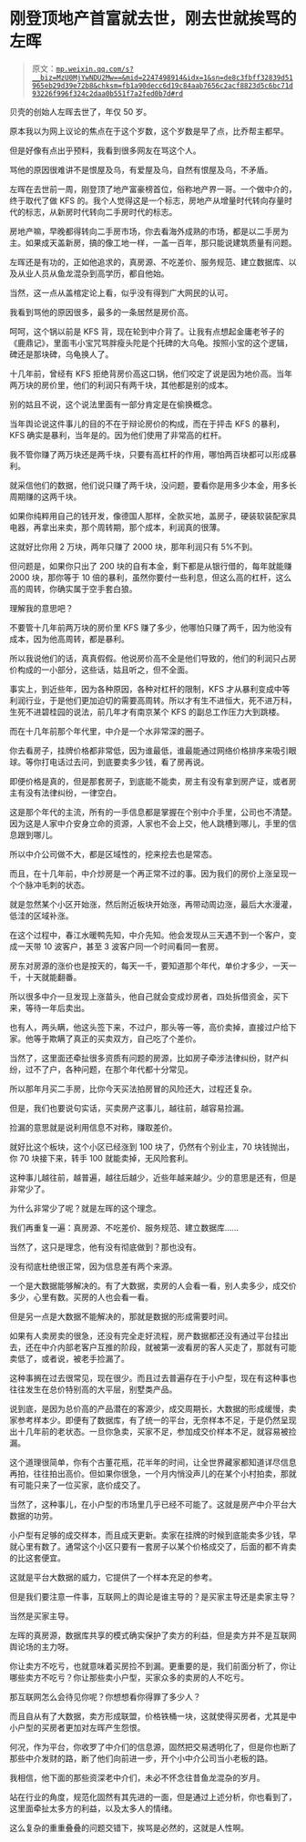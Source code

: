 # 刚登顶地产首富就去世，刚去世就挨骂的左晖

> 原文：[`mp.weixin.qq.com/s?__biz=MzU0MjYwNDU2Mw==&mid=2247498914&idx=1&sn=de8c3fbff32839d51965eb29d39e72b8&chksm=fb1a90decc6d19c84aab7656c2acf8823d5c6bc71d93226f996f324c2daa0b551f7a2fed0b7d#rd`](http://mp.weixin.qq.com/s?__biz=MzU0MjYwNDU2Mw==&mid=2247498914&idx=1&sn=de8c3fbff32839d51965eb29d39e72b8&chksm=fb1a90decc6d19c84aab7656c2acf8823d5c6bc71d93226f996f324c2daa0b551f7a2fed0b7d#rd)

贝壳的创始人左晖去世了，年仅 50 岁。

原本我以为网上议论的焦点在于这个岁数，这个岁数是早了点，比乔帮主都早。

但是好像有点出乎预料，我看到很多网友在骂这个人。 

骂他的原因很难讲不是恨屋及乌，有爱屋及乌，自然有恨屋及乌，不矛盾。 

左晖在去世前一周，刚登顶了地产富豪榜首位，俗称地产界一哥。一个做中介的，终于取代了做 KFS 的。我个人觉得这是一个标志，房地产从增量时代转向存量时代的标志，从新房时代转向二手房时代的标志。

房地产嘛，早晚都得转向二手房市场，你去看海外成熟的市场，都是以二手房为主。如果成天盖新房，搞的像工地一样，一盖一百年，那只能说建筑质量有问题。

左晖还是有功的，正如他追求的，真房源、不吃差价、服务规范、建立数据库、以及从业人员从鱼龙混杂到高学历，都自他始。

当然，这一点从盖棺定论上看，似乎没有得到广大网民的认可。

我看到骂他的原因很多，最多的一条居然是房价高。 

呵呵，这个锅以前是 KFS 背，现在轮到中介背了。让我有点想起金庸老爷子的《鹿鼎记》，里面韦小宝咒骂胖瘦头陀是个托碑的大乌龟。按照小宝的这个逻辑，碑还是那块碑，乌龟换人了。

十几年前，曾经有 KFS 拒绝背房价高这口锅，他们咬定了说是因为地价高。当年两万块的房价里，他们的利润只有两千块，其他都是别的成本。

别的姑且不说，这个说法里面有一部分肯定是在偷换概念。 

当年舆论说这件事儿的目的不在于辩论房价的构成，而在于抨击 KFS 的暴利，KFS 确实是暴利，当年是的。因为他们使用了非常高的杠杆。 

我不管你赚了两万块还是两千块，只要有高杠杆的作用，哪怕两百块都可以形成暴利。

就采信他们的数据，他们说只赚了两千块，没问题，要看你是用多少本金，用多长周期赚的这两千块。

如果你纯粹用自己的钱开发，像德国人那样，全款买地，盖房子，硬装软装配家具电器，再拿出来卖，那个周转期，那个成本，利润真的很薄。

这就好比你用 2 万块，两年只赚了 2000 块，那年利润只有 5%不到。

但问题是，如果你只出了 200 块的自有本金，剩下都是从银行借的，每年就能赚 2000 块，那你等于 10 倍的暴利，虽然你要付一些利息，但这么高的杠杆，这么高的周转，你确实属于空手套白狼。 

理解我的意思吧？

不要管十几年前两万块的房价里 KFS 赚了多少，他哪怕只赚了两千，因为他没有成本，因为他高周转，都是暴利。

所以我说他们的话，真真假假。他说房价高不全是他们导致的，他们的利润只占房价构成的一小部分，这些话，姑且听之，但不全面。 

事实上，到近些年，因为各种原因，各种对杠杆的限制，KFS 才从暴利变成中等利润行业，于是他们更加迫切的需要高周转。所以才有生不进恒大，死不进万科，生死不进碧桂园的说法，前几年才有南京某个 KFS 的副总工作压力大到跳楼。

而在十几年前那个年代里，中介是一个水非常深的圈子。 

你去看房子，挂牌价格都非常低，因为谁最低，谁最能通过网络价格排序来吸引眼球。等你打电话过去问，到底要卖多少钱，看了房再说。 

即便价格是真的，但是那套房子，到底能不能卖，房主有没有拿到房产证，或者房主有没有法律纠纷，一律空白。

这是那个年代的主流，所有的一手信息都是掌握在个别中介手里，公司也不清楚。因为这是人家中介安身立命的资源，人家也不会上交，他人跳槽到哪儿，手里的信息跟到哪儿。 

所以中介公司做不大，都是区域性的，挖来挖去也是常态。

而且，在十几年前，中介炒房是一个再正常不过的事。因为我们的房价上涨呈现一个个脉冲毛刺的状态。 

就是忽然某个小区开始涨，然后附近板块开始涨，再带动周边涨，最后大水漫灌，低洼的区域补涨。 

在这个过程中，春江水暖鸭先知，中介先知。他会发现从三天遇不到一个客户，变成一天带 10 波客户，甚至 3 波客户同一个时间看同一套房。 

房东对房源的涨价也是按天的，每天一千，要知道那个年代，单价才多少，一天一千，十天就能翻番。

所以很多中介一旦发现上涨苗头，他自己就会变成炒房者，四处拆借资金，买下来，等待一年后卖出。 

也有人，两头瞒，他这头签下来，不过户，那头等一等，高价卖掉，直接过户给下家。他等于欺瞒了真正的买卖双方，自己吃了个差价。

当然了，这里面还牵扯很多资质有问题的房源，比如房子牵涉法律纠纷，财产纠纷，过不了户，各种问题，在那个年代都十分常见。 

所以那年月买二手房，比你今天买法拍房冒的风险还大，过程还复杂。

但是，我们也要说句实话，买卖房产这事儿，越往前，越容易捡漏。 

捡漏的意思就是说利用信息不对称，赚取差价。

就好比这个板块，这个小区已经涨到 100 块了，仍然有个别业主，70 块钱抛出，你 70 块接下来，转手 100 就能卖掉，无风险套利。 

这种事儿越往前，越普遍，越往后越少，近些年越来越少。少的意思是还有，但是非常少了。 

为什么非常少了呢？就是左晖的这个理念。

我们再重复一遍：真房源、不吃差价、服务规范、建立数据库......

当然了，这只是理念，他有没有彻底做到？那也没有。

没有彻底杜绝很正常，因为信息差有两个来源。

一个是大数据能够解决的。有了大数据，卖房的人会看一看，别人卖多少，成交价多少，心里有数。买房的人也会看一看。

但是另一点是大数据不能解决的，那就是数据的形成需要时间。

如果有人卖房卖的很急，还没有完全走好流程，房产数据都还没有通过平台挂出去，还在中介内部老客户互推的阶段，就被第一波看房的客人买走了，那就有可能卖低了，或者说，被老手捡漏了。 

这种事搁在过去很常见，现在很少。而且过去普遍存在于小户型，现在有这种事也往往发生在总价特别高的大平层，别墅类产品。

说到底，是因为总价高的产品潜在的客源少，成交周期长，大数据的形成缓慢，卖家参考样本少。即便有了数据库，有了统一的平台，无奈样本不足，于是仍然呈现出十几年前的老状态。一旦你急卖，买家不足，参加成交价样本不足，就容易被捡漏。

这个道理很简单，你有个古董花瓶，花半年的时间，让全世界藏家都知道详尽信息再拍，往往拍出高价。但如果你很急，一个月内悄没声儿的在某个小村拍卖，那就有可能只来了一位买家，底价成交了。 

当然了，这种事儿，在小户型的市场里几乎已经不可能了。这就是房产中介平台大数据的功劳。

小户型有足够的成交样本，而且成天更新。卖家在挂牌的时候到底能卖多少钱，早就心里有数了。通常这个小区只要有一套房子以某个价格成交了，后面的都不肯卖的比这套便宜。 

这就是平台大数据的威力，它提供了一个样本充足的参考。

但是我们要注意一件事，互联网上的舆论是谁主导的？是买家主导还是卖家主导？ 

当然是买家主导。

左晖的真房源，数据库共享的模式确实保护了卖方的利益，但是卖方并不是互联网舆论场的主力呀。

你让卖方不吃亏，也就意味着买房捡不到漏。更重要的是，我们前面分析了，你让哪些卖方不吃亏？你让那些卖小户型，买家众多的卖房的人不吃亏。

那互联网怎么会待见你呢？你想想看你得罪了多少人？

而且自从有了大数据，卖方形成联盟，价格铁桶一块，这就使得买房者，尤其是中小户型的买房者更加对左晖产生怨恨。

何况，作为平台，你收罗了中介们的信息源，固然把交易透明化了，但是你也断了那些中介发财的路，断了他们向前进一步，开个小中介公司当小老板的路。 

我相信，他下面的那些资深老中介们，未必不怀念往昔鱼龙混杂的岁月。 

站在行业的角度，规范化固然有其先进的一面，但是通过上述分析，你也看到了，这里面牵扯太多方的利益，以及太多人的情绪。

这么复杂的重重叠叠的问题交错下，挨骂是必然的，这就是人性啊。